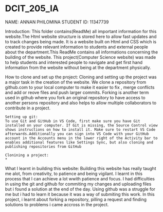 # DCIT_205_IA
NAME: ANNAN PHILOMINA
STUDENT ID: 11347739

Introduction:
    This folder contains(ReadMe) all important information for this website.The Html website structure is stored here to allow fast updates and to track changes being made.
It is a website built on Html and CSS which is created to provide relevant information to students and external people about the department.This ReadMe contains all informations concerning the building of the website. This project(Computer Science website) was made to help students and interested people to navigate and get first hand information from the website without being at the department physically.

How to clone and set up the project:
    Cloning and setting up the project was a major task in the creation of the website. We clone a repository from github.com to your local computer to make it easier to fix , merge conflicts and add or reove files and push larger commits. Forking is another term used in github where you fork an original repository to have access to another persons repository and also helps to allow multiple collaborators to contribute in a project.

    Setting up git:
    To use Git and GitHub in VS Code, first make sure you have Git installed on your computer. If Git is missing, the Source Control view shows instructions on how to install it. Make sure to restart VS Code afterwards.Additionally you can sign into VS Code with your GitHub account in the Accounts menu in the lower right of the Activity bar to enables additional features like Settings Sync, but also cloning and publishing repositories from GitHub
    
    Clonining a project:
    *


What I learnt in building this website:
  Building this website has really taught me alot, from creativity, to patience and being vigilant. I learnt in this process that I can achieve a lot wwith patience and focus. 
I had difficulties in using the git and github for commiting my changes and uploading files but i found a solution at the end of the day. Using github was a struggle for me but i had to learn it because it was a way of submiting this work. In this project, i learnt about forking a repository, pilling a request and finding solutions to problems i came accross in the project.
  

    

